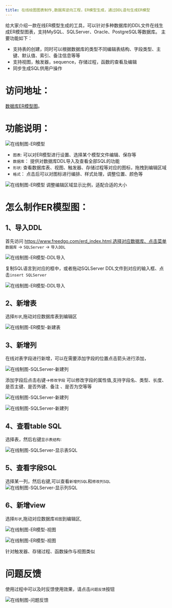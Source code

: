 ```yaml
---
title: 在线绘图图表制作,数据库逆向工程，ER模型生成，通过DDL语句生成ER模型
---
```


给大家介绍一款在线ER模型生成的工具，可以针对多种数据库的DDL文件在线生成ER模型图表，支持MySQL、SQLServer、Oracle、PostgreSQL等数据库。
主要功能如下：

- 支持表的创建，同时可以根据数据库的类型不同编辑表结构、字段类型、主键、默认值、索引、备注信息等等
- 支持视图，触发器，sequence，存储过程，函数的查看及编辑
- 同步生成SQL供用户操作

# 访问地址：
[数据库ER模型图](https://www.freedgo.com/erd_index.html "数据库ER模型图")。 


# 功能说明：

![在线制图-ER模型](https://www.freedgo.com/public/themes/freedgo/er/generic/erd_index.png "在线制图-ER模型") 

- `图表`: 可以对ER模型进行设置、选择某个模型文件编辑、保存等
- `数据库`： 提供对数据库DDL导入及查看全部SQL的功能
- `形状`: 查看数据库表、视图、触发器、存储过程等对应的图标，拖拽到编辑区域
- `格式`： 点击后可以对图标进行编排、样式处理，调整位置、颜色等

![在线制图-ER模型](https://www.freedgo.com/public/themes/freedgo/er/generic/er1.png "在线制图-ER模型") 
调整编辑区域显示比例，适配合适的大小


# 怎么制作ER模型图：

## 1、导入DDL

首先访问 https://www.freedgo.com/erd_index.html,选择对应数据库、点击菜单 `数据库` -> `SQLServer` -> `导入DDL`

![在线制图-ER模型-DDL导入](https://www.freedgo.com/public/themes/freedgo/er/generic/ddl.png "在线制图-ER模型-DDL导入") 

复制SQL语言到对应的框中，或者拖动SQLServer DDL文件到对应的输入框、点击`insert SQLServer`

![在线制图-ER模型-DDL导入](https://www.freedgo.com/public/themes/freedgo/er/generic/er_import.png "在线制图-ER模型-DDL导入") 


## 2、新增表
选择`形状`,拖动对应数据库表到编辑区

![在线制图-ER模型-新建表](https://www.freedgo.com/public/themes/freedgo/er/generic/er_table.png "在线制图-ER模型-新建表")  


##  3、新增列

在线对表字段进行新增，可以在需要添加字段的位置点击箭头进行添加，

![在线制图-SQLServer-新建列](https://www.freedgo.com/public/themes/freedgo/er/generic/er_column.png "在线制图-ER模型-新建列")

添加字段后点击右键->`修改字段` 可以修改字段的属性值,支持字段名、类型、长度、是否主键、是否外键、备注 、是否为空等等

![在线制图-SQLServer-新建列](https://www.freedgo.com/public/themes/freedgo/er/generic/er_column1.png "在线制图-ER模型-新建列")


![在线制图-SQLServer-新建列](https://www.freedgo.com/public/themes/freedgo/er/generic/er_column2.png "在线制图-ER模型-新建列")

## 4、查看table SQL

选择表，然后右键`显示表结构`:    

![在线制图-SQLServer-显示表SQL](https://www.freedgo.com/public/themes/freedgo/er/generic/er_table_show.png "在线制图-ER模型-显示表SQL")

## 5、查看字段SQL
选择某一列，然后右键,可以查看`新增列SQL`和`修改列SQL`
![在线制图-SQLServer-显示列SQL](https://www.freedgo.com/public/themes/freedgo/er/generic/er_column_show.png "在线制图-ER模型-显示列SQL")

## 6、新增view
选择`形状`,拖动对应数据库`视图`到编辑区,

![在线制图-ER模型-视图](https://www.freedgo.com/public/themes/freedgo/er/generic/er_view.png "在线制图-ER模型-视图")  



![在线制图-ER模型-视图](https://www.freedgo.com/public/themes/freedgo/er/generic/er_view1.png "在线制图-ER模型-视图") 

针对触发器、存储过程、函数操作与视图类似

# 问题反馈

使用过程中可以及时反馈使用效果，请点击`问题反馈`按钮

![在线制图-问题反馈](https://www.freedgo.com/public/themes/freedgo/er/generic/er_feedback.png "在线制图问题反馈")